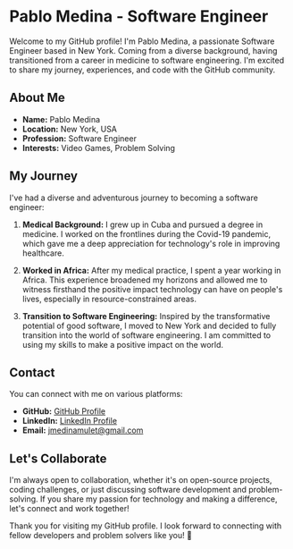 # Pablo Medina - Software Engineer


Welcome to my GitHub profile! I'm Pablo Medina, a passionate Software Engineer based in New York. Coming from a diverse background, having transitioned from a career in medicine to software engineering. I'm excited to share my journey, experiences, and code with the GitHub community.

## About Me

- **Name:** Pablo Medina
- **Location:** New York, USA
- **Profession:** Software Engineer
- **Interests:** Video Games, Problem Solving

## My Journey

I've had a diverse and adventurous journey to becoming a software engineer:

1. **Medical Background:** I grew up in Cuba and pursued a degree in medicine. I worked on the frontlines during the Covid-19 pandemic, which gave me a deep appreciation for technology's role in improving healthcare.

2. **Worked in Africa:** After my medical practice, I spent a year working in Africa. This experience broadened my horizons and allowed me to witness firsthand the positive impact technology can have on people's lives, especially in resource-constrained areas.

3. **Transition to Software Engineering:** Inspired by the transformative potential of good software, I moved to New York and decided to fully transition into the world of software engineering. I am committed to using my skills to make a positive impact on the world.

## Contact

You can connect with me on various platforms:

- **GitHub:** [GitHub Profile](https://github.com/jmedina21/)
- **LinkedIn:** [LinkedIn Profile](https://www.linkedin.com/in/pablo-medina-dev/)
- **Email:** jmedinamulet@gmail.com

## Let's Collaborate

I'm always open to collaboration, whether it's on open-source projects, coding challenges, or just discussing software development and problem-solving. If you share my passion for technology and making a difference, let's connect and work together!

Thank you for visiting my GitHub profile. I look forward to connecting with fellow developers and problem solvers like you! 🚀
